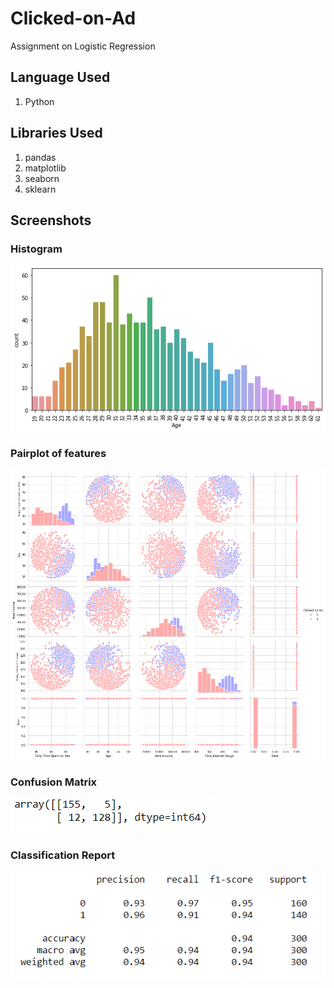 # Clicked-on-Ad
Assignment on Logistic Regression

## Language Used
1. Python

## Libraries Used
1. pandas
2. matplotlib
3. seaborn
4. sklearn

## Screenshots

### Histogram
![alt](https://github.com/vibhuti03/Clicked-on-Ad/blob/master/Age_count.png)

### Pairplot of features
![alt](https://github.com/vibhuti03/Clicked-on-Ad/blob/master/pairplot.png)

### Confusion Matrix
![alt](https://github.com/vibhuti03/Clicked-on-Ad/blob/master/confusion_matrix.png)

### Classification Report
![alt](https://github.com/vibhuti03/Clicked-on-Ad/blob/master/classification_report.png)
